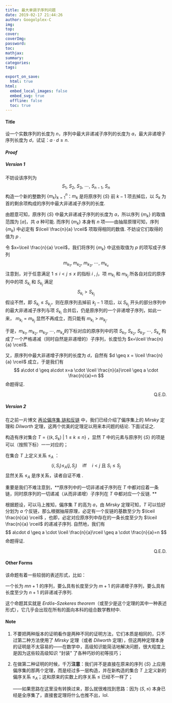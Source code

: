 ```yaml
---
title: 最大单调子序列问题
date: 2019-02-17 21:44:26
author: Googolplex-C
img: 
top: 
cover: 
coverImg: 
password: 
toc: 
mathjax: 
summary: 
categories: 
tags:

export_on_save:
  html: true
html:
  embed_local_images: false
  embed_svg: true
  offline: false
  toc: true
---
```


#### Title

设一个实数序列的长度为 $n$，序列中最大非递减子序列的长度为 $a$，最大非递增子序列长度为 $d$，试证：$a \cdot d \geq n$.

<!-- more -->

#### *Proof*

##### Version 1

不妨设该序列为
$$
S_1, \ S_2, \ S_3,\ \cdots, \ S_{n-1},\ S_n
$$
构造一个新的整数列 $\{m_k\}_{k=1}^n$：$m_k$ 是将原序列 $\{S\}$ 前 $k-1$ 项去掉后，以 $S_k$ 为首的剩余项构成的序列中最大非递减子序列的长度.

由题意可知，原序列 $\{S\}$ 中最大非递减子序列的长度为 $a$，所以序列 $\{m_k\}$ 的取值范围为 $[a]$，共 $a$ 种可能. 而序列 $\{m_k\}$ 本身有 $n$ 项——由抽屉原理可知，序列 $\{m_k\}$ 中必定有 $\lceil \frac{n}{a} \rceil$ 项取得相同的数值. 不妨设它们取得的值为 $p$ .

令 $x=\lceil \frac{n}{a} \rceil$，我们将序列 $\{m_k\}$ 中这些取值为 $p$ 的项写成子序列
$$
m_{k_1}, \ m_{k_2}, \ m_{k_3}, \ \cdots, \ m_{k_x}
$$
注意到，对于任意满足 $1\leq i < j \leq x$ 的指标 $i$ , $j$，项 $m_{k_i}$ 和 $m_{k_j}$ 所各自对应的原序列中的项 $S_{k_i}$ 和 $S_{k_j}$ 满足
$$
S_{k_i} > S_{k_j}
$$
假设不然，即 $S_{k_i} \leq S_{k_j}$，则在原序列去掉前 $k_j-1$ 项后，以 $S_{k_j}$ 开头的部分序列中的最大非递减子序列与项 $S_{k_i}$ 合并后，仍是原序列的一个非递增子序列，如此一来， $m_{k_i}=m_{k_j}$ 显然不再成立，而只能有 $m_{k_i} >m_{k_j}$. 

于是，$m_{k_1}, \ m_{k_2}, \ m_{k_3}, \ \cdots, \ m_{k_x}$的下标对应的原序列中的项 $S_{k_1}, \ S_{k_2}, \ S_{k_3}, \ \cdots, \ S_{k_x}$ 构成了一个严格递减（同时自然是非递增的）子序列，长度恰为 $x=\lceil \frac{n}{a} \rceil$.

又，原序列中最大非递增子序列的长度为 $d$，自然有 $d \geq x = \lceil \frac{n}{a} \rceil$ 成立，于是我们有
$$
a\cdot d \geq a\cdot x=a \cdot \lceil \frac{n}{a}\rceil \geq a \cdot \frac{n}{a}=n
$$
命题得证.

<p align="right">Q.E.D.</p>

##### Version 2

在之前一片博文 [再论偏序集,链和反链](https://googolplex-c.github.io/2019/02/16/%E5%86%8D%E8%AE%BA%E5%81%8F%E5%BA%8F%E9%9B%86-%E9%93%BE-%E5%8F%8D%E9%93%BE/) 中，我们已经介绍了偏序集上的 *Mirsky* 定理和 *Dilworth* 定理，这两个优美的定理足以用来本问题的结论. 下面试证之.

构造有序对集合 $T=\{(k,S_k)\ |\ 1 \leq k \leq n\}$ ，显然 $T$ 中的元素与原序列 $\{S\}$ 的项是可以（按照下标）一一对应的；

在集合 $T$ 上定义关系 $\leq_A$ ：
$$
(i,S_i) \leq_A (j,S_j)\quad \mathrm{iff}\quad i<j\ \text{且}\ S_i \leq S_j
$$
显然关系 $\leq_A$ 是序关系，读者自证不难 .

重要是我们不难注意到，**原序列中的一切非递减子序列在 $T$ 中都对应着一条链，同时原序列的一切递减（从而非递增）子序列在 $T$ 中都对应一个反链. **

根据题设，可以马上推知，偏序集 $T$ 的高为 $a$，由 *Mirsky* 定理可知，$T$ 可以恰好分划为 $a$ 个反链，那么根据抽屉原理，必定有一个反链的基数至少为 $\lceil \frac{n}{a} \rceil$ ，也即，必定对应原序列中存在的一条长度至少为 $\lceil \frac{n}{a} \rceil$ 的递减子序列. 自然地，我们有
$$
a\cdot d \geq a \cdot \lceil \frac{n}{a}\rceil \geq a \cdot \frac{n}{a}=n
$$
命题得证.

<p align="right">Q.E.D.</p>

#### Other Forms

该命题有着一些较弱的表述形式，比如：

一个长为 $mn+1$ 的序列，要么具有长度至少为 $m+1$ 的非递增子序列，要么具有长度至少为 $n+1$ 的非递减子序列.

这个命题其实就是 *Erdős–Szekeres theorem*（或至少是这个定理的其中一种表述形式），它几乎会出现在所有的面向本科的组合数学教材中.

#### Note

1. 不要把两种版本的证明看作是两种不同的证明方法，它们本质是相同的，只不过第二种方法使用了 *Mirsky* 定理（或者 *Dilworth* 定理），但这两种定理本身的证明是不太容易的——在数学中，高级知识能简洁地解决问题，很大程度上是因为这些较高级知识 “封装” 了各种巧妙的初等技巧；

2. 在做第二种证明的时候，千万**注意**：我们并不是直接在原来的序列 $\{S\}$ 上应用偏序集的那两个定理，而是经过多一层构造，并在新构造的集合 $T$ 上定义新的偏序关系 $\leq_A$；这和原来的实数上的序关系 $\leq$ 已经不一样了；

    ——如果思路在这里没有转换过来，那么就很难找到思路：因为  $(S, \leq)$ 本身已经是全序集了，直接套定理将什么也推不出，lol.


